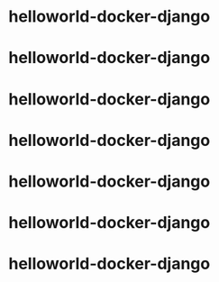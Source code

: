 # helloworld-docker-django
# helloworld-docker-django
# helloworld-docker-django
# helloworld-docker-django
# helloworld-docker-django
# helloworld-docker-django
# helloworld-docker-django
